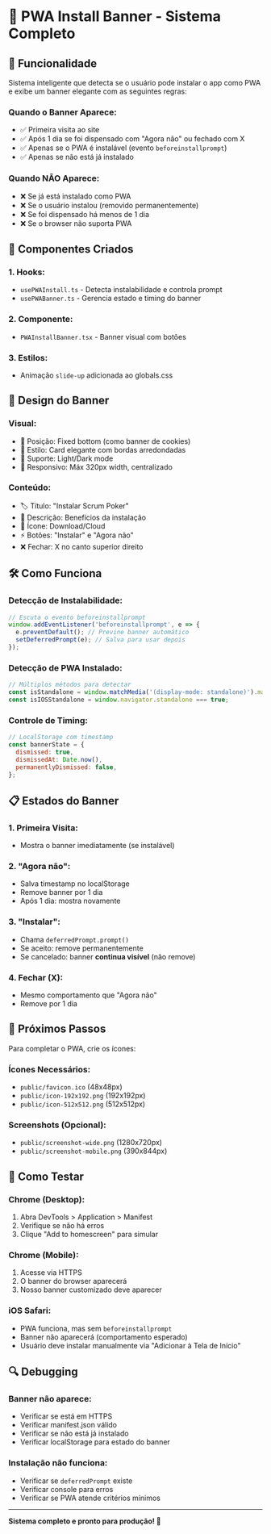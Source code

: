 # 📱 PWA Install Banner - Sistema Completo

## 🎯 Funcionalidade

Sistema inteligente que detecta se o usuário pode instalar o app como PWA e exibe um banner elegante com as seguintes regras:

### **Quando o Banner Aparece:**

- ✅ Primeira visita ao site
- ✅ Após 1 dia se foi dispensado com "Agora não" ou fechado com X
- ✅ Apenas se o PWA é instalável (evento `beforeinstallprompt`)
- ✅ Apenas se não está já instalado

### **Quando NÃO Aparece:**

- ❌ Se já está instalado como PWA
- ❌ Se o usuário instalou (removido permanentemente)
- ❌ Se foi dispensado há menos de 1 dia
- ❌ Se o browser não suporta PWA

## 🔧 Componentes Criados

### **1. Hooks:**

- `usePWAInstall.ts` - Detecta instalabilidade e controla prompt
- `usePWABanner.ts` - Gerencia estado e timing do banner

### **2. Componente:**

- `PWAInstallBanner.tsx` - Banner visual com botões

### **3. Estilos:**

- Animação `slide-up` adicionada ao globals.css

## 🎨 Design do Banner

### **Visual:**

- 📍 Posição: Fixed bottom (como banner de cookies)
- 🎨 Estilo: Card elegante com bordas arredondadas
- 🌙 Suporte: Light/Dark mode
- 📱 Responsivo: Máx 320px width, centralizado

### **Conteúdo:**

- 🏷️ Título: "Instalar Scrum Poker"
- 📝 Descrição: Benefícios da instalação
- 🔽 Ícone: Download/Cloud
- ⚡ Botões: "Instalar" e "Agora não"
- ❌ Fechar: X no canto superior direito

## 🛠️ Como Funciona

### **Detecção de Instalabilidade:**

```javascript
// Escuta o evento beforeinstallprompt
window.addEventListener('beforeinstallprompt', e => {
  e.preventDefault(); // Previne banner automático
  setDeferredPrompt(e); // Salva para usar depois
});
```

### **Detecção de PWA Instalado:**

```javascript
// Múltiplos métodos para detectar
const isStandalone = window.matchMedia('(display-mode: standalone)').matches;
const isIOSStandalone = window.navigator.standalone === true;
```

### **Controle de Timing:**

```javascript
// LocalStorage com timestamp
const bannerState = {
  dismissed: true,
  dismissedAt: Date.now(),
  permanentlyDismissed: false,
};
```

## 📋 Estados do Banner

### **1. Primeira Visita:**

- Mostra o banner imediatamente (se instalável)

### **2. "Agora não":**

- Salva timestamp no localStorage
- Remove banner por 1 dia
- Após 1 dia: mostra novamente

### **3. "Instalar":**

- Chama `deferredPrompt.prompt()`
- Se aceito: remove permanentemente
- Se cancelado: banner **continua visível** (não remove)

### **4. Fechar (X):**

- Mesmo comportamento que "Agora não"
- Remove por 1 dia

## 🚀 Próximos Passos

Para completar o PWA, crie os ícones:

### **Ícones Necessários:**

- `public/favicon.ico` (48x48px)
- `public/icon-192x192.png` (192x192px)
- `public/icon-512x512.png` (512x512px)

### **Screenshots (Opcional):**

- `public/screenshot-wide.png` (1280x720px)
- `public/screenshot-mobile.png` (390x844px)

## 🧪 Como Testar

### **Chrome (Desktop):**

1. Abra DevTools > Application > Manifest
2. Verifique se não há erros
3. Clique "Add to homescreen" para simular

### **Chrome (Mobile):**

1. Acesse via HTTPS
2. O banner do browser aparecerá
3. Nosso banner customizado deve aparecer

### **iOS Safari:**

- PWA funciona, mas sem `beforeinstallprompt`
- Banner não aparecerá (comportamento esperado)
- Usuário deve instalar manualmente via "Adicionar à Tela de Início"

## 🔍 Debugging

### **Banner não aparece:**

- Verificar se está em HTTPS
- Verificar manifest.json válido
- Verificar se não está já instalado
- Verificar localStorage para estado do banner

### **Instalação não funciona:**

- Verificar se `deferredPrompt` existe
- Verificar console para erros
- Verificar se PWA atende critérios mínimos

---

**Sistema completo e pronto para produção! 🎉**
